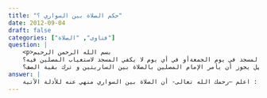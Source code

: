```yaml
---
title: "حكم الصلاة بين السواري ؟"
date: 2012-09-04
draft: false
categories: ["فتاوى", "الصلاة"]
question: |
    <p>بسم الله الرحمن الرحيم
    ما حكم الصلاة في صف فيه ساريتين {عامودين} في المسجد في يوم الجمعةأو في أي يوم لا يكفي المسجد لاستعياب المصلين فيه؟
    و بما أن الحكمة من النهي عن الصلاة بين السواري هو أنها تقطع الصف, فهل يجوز أن يأمر الإمام المصلين بالصلاة بين الساريتين و ترك بقية الصف؟</p>
answer: |
    اعلم –رحمك الله تعالى- أن الصلاة بين السواري منهي عنه للأدلة الآتية :  <BR>الدليل الأول : عَنْ عَبْدِ الْحَمِيدِ بْنِ مَحْمُودٍ قَالَ : (( صَلَّيْتُ مَعَ أَنَسِ بْنِ مَالِكٍ يَوْمَ الْجُمُعَةِ فَدُفِعْنَا إِلَى السَّوَارِى فَتَقَدَّمْنَا وَتَأَخَّرْنَا فَقَالَ أَنَسٌ كُنَّا نَتَّقِى هَذَا عَلَى عَهْدِ رَسُولِ اللَّهِ -صلى الله عليه وسلم- )) . رواه الحاكم في المستدرك (1/329) ، وأبوداود في سننه رقم الحديث (821) ، والترمذي في سننه رقم الحديث (229) ، وابن خزيمة رقم الحديث (1568) ، وعبد الرزاق في المصنف رقم الحديث (2492) . وصححه الحافظ في الفتح (1/689) ، وابن خزيمة ، والحاكم ووافقه الذهبي ، وصححه الألباني في صحيح الترمذي رقم (190) . <BR>الدليل الثاني : عَنْ مُعَاوِيَةَ بْنِ قُرَّةَ عَنْ أَبِيهِ قَالَ : ((كُنَّا نُنْهَى أَنْ نَصُفَّ بَيْنَ السَّوَارِي عَلَى عَهْدِ رَسُولِ اللَّهِ صَلَّى اللَّهُ عَلَيْهِ وَسَلَّمَ وَنُطْرَدُ عَنْهَا طَرْدًا )) . رواه ابن ماجه رقم الحديث (1002) ، والبيهقي في الكبرى رقم (5205) ، وابن خزيمة في صحيحه رقم (1567) ، والحاكم في المستدرك رقم (794) ، والطبراني في الكبير (19/21) . وهو حديث حسن بما قبله ، وصححه الحاكم ووافقه الذهبي ، وصححه ابن خزيمة ، وابن حبان والألباني .  <BR>واعلم أن العلة من النهي هي قطع الصف على الراجح من أقوال أهل العلم وقد دل عليها النصوص الآمره بتسوية الصفوف وسد الفرج ، وحتى لا تترك فرجة للشيطان ، والسارية لا شك أنها تترك فرجة بين المصلي الذي عن يمينها والمصلي الذي عن يسارها ، ولا يحصل التراص المأمور به بين المأمومين ، وعليه فإن الصف إذا لم يجاوز الساريتين فإنه لا ينهى عنه لأن الحكم يدور مع العلة وجودا وعدما ، وهذا ما ذهب إليه البيهقي  في سننه (3/148) فإنه قال : (وَهَذَا وَاللهُ أَعْلَمُ، لِأَنَّ الْأُسْطُوَانَةَ تَحُولُ بَيْنَهُمْ وَبَيْنَ وَصْلِ الصَّفِّ، فَإِنْ كَانَ مُنْفَرِدًا أَوْ لَمْ يُجَاوِزُوا مَا بَيْنَ السَّارِيَتَيْنِ لَمْ يُكْرَهْ إِنْ شَاءَ اللهُ تَعَالَى لِمَا رُوِّينَا فِي الْحَدِيثِ الثَّابِتِ، عَنِ ابْنِ عُمَرَ قَالَ: سَأَلْتُ بِلَالًا: أَيْنَ صَلَّى رَسُولُ اللهِ صَلَّى اللهُ عَلَيْهِ وَسَلَّمَ، يَعْنِي فِي الْكَعْبَةِ؟ فَقَالَ:   بَيْنَ الْعَمُودَيْنِ الْمُقَدَّمَيْنِ   ) . <BR>الحديث رواه البخاري رقم الحديث (504) وبوب عليه بقوله : (باب الصَّلاَةِ بَيْنَ السَّوَارِى فِى غَيْرِ جَمَاعَةٍ) . قال الحافظ ابن حجر في الفتح (1/689) : (إنما قيدها بغير الجماعة لأن ذلك يقطع الصفوف وتسوية الصفوف في الجماعة مطلوب) . <BR>وقال ابن قدامة في المغني (3/60) : (ولا يكره للإمام أن يقف بين السواري ، ويكره للمأمومين لأنها تقطع صفوفهم   فإن كان الصف صغيرا قدر ما بين الساريتين لم يكره ، لأنه لا ينقطع بها) . <BR>وقال ابن رجب في فتح الباري (2/651) : (وإنما يكره ذلك ؛ لصف تقطعه السواري ، فلو صلى اثنان أو ثلاثة جماعة بين ساريتين لم يكره   أيضا   ، هذا قول أصحابنا وأصحاب الشافعي وغيرهم من العلماء) . <BR>واعلم أن حكم الصلاة بين السواري لغير حاجة مختلف فيه وظاهر الأحاديث يفيد التحريم لأن الطرد والنهي يفيد ذلك فإن كان هناك حاجة كازدحام الناس في المسجد ونحو ذلك مما يدعو إلى الصلاة بين السواري فلا بأس ، قال الشوكاني في نيل الأوطار (3/229) : (وظاهر حديث معاوية بن قرة عن أبيه . وحديث أنس الذي ذكره الحاكم أن ذلك محرم) . <BR>وعليه فيجوز الصلاة بين الساريتين للمنفرد ، والجماعة إذا كان الصف بين الساريتين ، ويجوز للجماعة حتى ما بعد الساريتين للحاجة كالازدحام ونحوه ، وعلى الإمام أن يبين هذه المسألة للمأمومين بالحكمة والموعظة الحسنة ، وادعو إخواني الذين يبنون المساجد أن يحاولوا تجويدها من السواري قدر المستطاع . والله أعلم .
---
```


